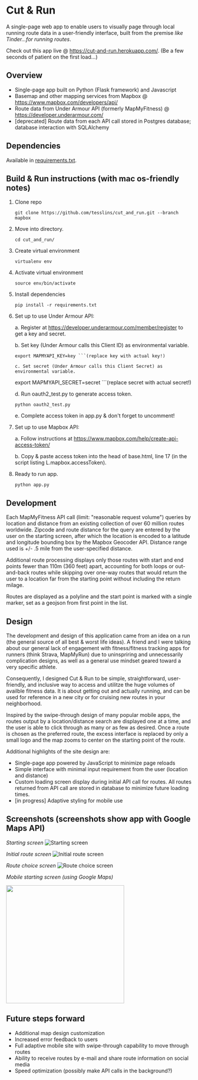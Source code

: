 # Cut & Run

A single-page web app to enable users to visually page through local running
route data in a user-friendly interface, built from the premise *like Tinder...for running routes*. 

Check out this app live @ https://cut-and-run.herokuapp.com/. (Be a few seconds of patient on the first load...)

## Overview

* Single-page app built on Python (Flask framework) and Javascript
* Basemap and other mapping services from Mapbox @ https://www.mapbox.com/developers/api/
* Route data from Under Armour API (formerly MapMyFitness) @ https://developer.underarmour.com/
* [deprecated] Route data from each API call stored in Postgres database; database interaction with SQLAlchemy 

## Dependencies

Available in [requirements.txt](requirements.txt).

## Build & Run instructions (with mac os-friendly notes)

1.	Clone repo
	```
	git clone https://github.com/tesslins/cut_and_run.git --branch mapbox
	```
2. Move into directory.
	```
	cd cut_and_run/
	```
3.	Create virtual environment
	```
	virtualenv env
	```
4.	Activate virtual environment
	```
	source env/bin/activate
	```
5. Install dependencies
	```
	pip install -r requirements.txt
	```
6. Set up to use Under Armour API: 

	a. Register at https://developer.underarmour.com/member/register to get a key and secret.

	b. Set key (Under Armour calls this Client ID) as environmental variable.
	```
	export MAPMYAPI_KEY=key ```(replace key with actual key!)
	
	c. Set secret (Under Armour calls this Client Secret) as environmental variable.
	```
	export MAPMYAPI_SECRET=secret ```(replace secret with actual secret!)
	
	d. Run oauth2_test.py to generate access token.
	```
	python oauth2_test.py 
	```
	e. Complete access token in app.py & don't forget to uncomment!

7. Set up to use Mapbox API:

	a. Follow instructions at https://www.mapbox.com/help/create-api-access-token/

	b. Copy & paste access token into the head of base.html, line 17 (in the script listing L.mapbox.accessToken).

8. Ready to run app.
	```
	python app.py
	```

## Development

Each MapMyFitness API call (limit: "reasonable request volume") queries by location and distance from an existing collection of over 60 million routes worldwide. Zipcode and route distance for the query are entered by the user on the starting screen, after which the location is encoded to a latitude and longitude bounding box by the Mapbox Geocoder API. Distance range used is +/- .5 mile from the user-specified distance.

Additional route processing displays only those routes with start and end points fewer than 110m (360 feet) apart, accounting for both loops or out-and-back routes while skipping over one-way routes that would return the user to a location far from the starting point without including the return milage. 

Routes are displayed as a polyline and the start point is marked with a single marker, set as a geojson from first point in the list.

## Design

The development and design of this application came from an idea on a run (the general source of all best & worst life ideas). A friend and I were talking about our general lack of engagement with fitness/fitness tracking apps for runners (think Strava, MapMyRun) due to uninspriring and unnecessarily complication designs, as well as a general use mindset geared toward a very specific athlete.

Consequently, I designed Cut & Run to be simple, straightforward, user-friendly, and inclusive way to access and utilitze the huge volumes of availble fitness data. It is about getting out and actually running, and can be used for reference in a new city or for cruising new routes in your neighborhood.

Inspired by the swipe-through design of many popular mobile apps, the routes
output by a location/distance search are displayed one at a time, and the user
is able to click through as many or as few as desired. Once a route is chosen
as the preferred route, the excess interface is replaced by only a small logo
and the map zooms to center on the starting point of the route.

Additional highlights of the site design are:

* Single-page app powered by JavaScript to minimize page reloads
* Simple interface with minimal input requirement from the user (location and distance)
* Custom loading screen display during initial API call for routes. All routes
returned from API call are stored in database to minimize future loading times.
* [in progress] Adaptive styling for mobile use 

## Screenshots (screenshots show app with Google Maps API)

*Starting screen*
![Starting screen](etc/mb_starting_screen.png "Starting screen")

*Initial route screen*
![Initial route screen](etc/mb_initial_route_screen.png "Initial route screen")

*Route choice screen*
![Route choice screen](etc/mb_yes_to_route_screen.png "Route choice screen")

*Mobile starting screen (using Google Maps)*

<img src="etc/mobile_screen.png" width="320px" />

## Future steps forward

* Additional map design customization
* Increased error feedback to users
* Full adaptive mobile site with swipe-through capability to move through routes
* Ability to receive routes by e-mail and share route information on social media
* Speed optimization (possibly make API calls in the background?)

